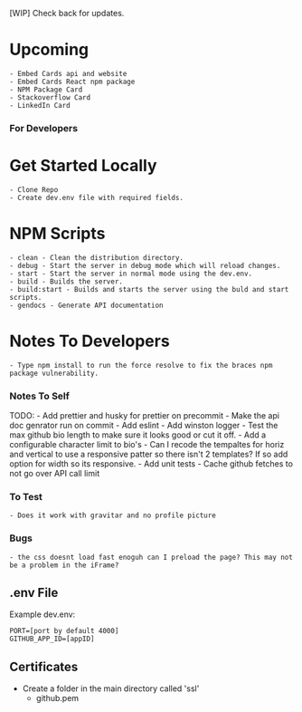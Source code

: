 [WIP] Check back for updates.

# Upcoming
    - Embed Cards api and website
    - Embed Cards React npm package
    - NPM Package Card
    - Stackoverflow Card
    - LinkedIn Card
    

### For Developers
# Get Started Locally
    - Clone Repo
    - Create dev.env file with required fields.

# NPM Scripts
    - clean - Clean the distribution directory.
    - debug - Start the server in debug mode which will reload changes.
    - start - Start the server in normal mode using the dev.env.
    - build - Builds the server.
    - build:start - Builds and starts the server using the buld and start scripts.
    - gendocs - Generate API documentation

# Notes To Developers
    - Type npm install to run the force resolve to fix the braces npm package vulnerability.

### Notes To Self
TODO:
    - Add prettier and husky for prettier on precommit
    - Make the api doc genrator run on commit
    - Add eslint
    - Add winston logger
    - Test the max github bio length to make sure it looks good or cut it off.
    - Add a configurable character limit to bio's
    - Can I recode the tempaltes for horiz and vertical to use a responsive patter so there isn't 2 templates? If so add option for width so its responsive.
    - Add unit tests
    - Cache github fetches to not go over API call limit

### To Test
    - Does it work with gravitar and no profile picture

### Bugs
    - the css doesnt load fast enoguh can I preload the page? This may not be a problem in the iFrame?

## .env File
Example dev.env:
```
PORT=[port by default 4000]
GITHUB_APP_ID=[appID]
```

## Certificates
- Create a folder in the main directory called 'ssl'
    - github.pem